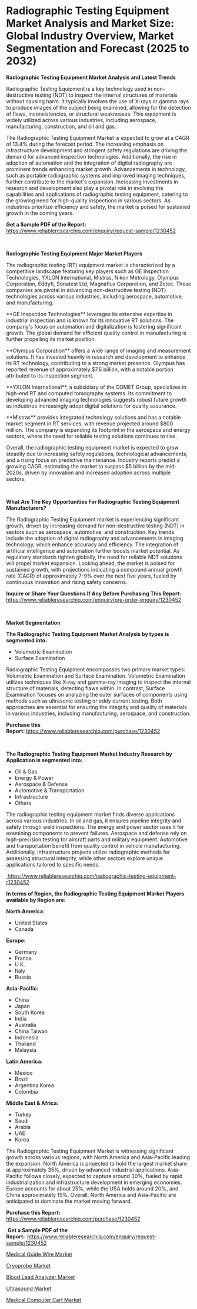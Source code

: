 <p><h1>Radiographic Testing Equipment Market Analysis and Market Size: Global Industry Overview, Market Segmentation and Forecast (2025 to 2032)</h1></p><p><strong>Radiographic Testing Equipment Market Analysis and Latest Trends</strong></p>
<p><p>Radiographic Testing Equipment is a key technology used in non-destructive testing (NDT) to inspect the internal structures of materials without causing harm. It typically involves the use of X-rays or gamma rays to produce images of the subject being examined, allowing for the detection of flaws, inconsistencies, or structural weaknesses. This equipment is widely utilized across various industries, including aerospace, manufacturing, construction, and oil and gas.</p><p>The Radiographic Testing Equipment Market is expected to grow at a CAGR of 13.4% during the forecast period. The increasing emphasis on infrastructure development and stringent safety regulations are driving the demand for advanced inspection technologies. Additionally, the rise in adoption of automation and the integration of digital radiography are prominent trends enhancing market growth. Advancements in technology, such as portable radiographic systems and improved imaging techniques, further contribute to the market's expansion. Increasing investments in research and development also play a pivotal role in evolving the capabilities and applications of radiographic testing equipment, catering to the growing need for high-quality inspections in various sectors. As industries prioritize efficiency and safety, the market is poised for sustained growth in the coming years.</p></p>
<p><strong>Get a Sample PDF of the Report:&nbsp;</strong> <a href="https://www.reliableresearchiq.com/enquiry/request-sample/1230452?utm_campaign=3370&utm_medium=2&utm_source=Github&utm_content=ia&utm_term=09042025&utm_id=radiographic-testing-equipment">https://www.reliableresearchiq.com/enquiry/request-sample/1230452</a></p>
<p>&nbsp;</p>
<p><strong>Radiographic Testing Equipment Major Market Players</strong></p>
<p><p>The radiographic testing (RT) equipment market is characterized by a competitive landscape featuring key players such as GE Inspection Technologies, YXLON International, Mistras, Nikon Metrology, Olympus Corporation, Eddyfi, Sonatest Ltd, Magnaflux Corporation, and Zetec. These companies are pivotal in advancing non-destructive testing (NDT) technologies across various industries, including aerospace, automotive, and manufacturing.</p><p>**GE Inspection Technologies** leverages its extensive expertise in industrial inspection and is known for its innovative RT solutions. The company's focus on automation and digitalization is fostering significant growth. The global demand for efficient quality control in manufacturing is further propelling its market position.</p><p>**Olympus Corporation** offers a wide range of imaging and measurement solutions. It has invested heavily in research and development to enhance its RT technology, contributing to a strong market presence. Olympus has reported revenue of approximately $7.6 billion, with a notable portion attributed to its inspection segment.</p><p>**YXLON International**, a subsidiary of the COMET Group, specializes in high-end RT and computed tomography systems. Its commitment to developing advanced imaging technologies suggests robust future growth as industries increasingly adopt digital solutions for quality assurance.</p><p>**Mistras** provides integrated technology solutions and has a notable market segment in RT services, with revenue projected around $800 million. The company is expanding its footprint in the aerospace and energy sectors, where the need for reliable testing solutions continues to rise.</p><p>Overall, the radiographic testing equipment market is expected to grow steadily due to increasing safety regulations, technological advancements, and a rising focus on predictive maintenance. Industry reports predict a growing CAGR, estimating the market to surpass $5 billion by the mid-2020s, driven by innovation and increased adoption across multiple sectors.</p></p>
<p>&nbsp;</p>
<p><strong>What Are The Key Opportunities For Radiographic Testing Equipment Manufacturers?</strong></p>
<p><p>The Radiographic Testing Equipment market is experiencing significant growth, driven by increasing demand for non-destructive testing (NDT) in sectors such as aerospace, automotive, and construction. Key trends include the adoption of digital radiography and advancements in imaging technology, which enhance accuracy and efficiency. The integration of artificial intelligence and automation further boosts market potential. As regulatory standards tighten globally, the need for reliable NDT solutions will propel market expansion. Looking ahead, the market is poised for sustained growth, with projections indicating a compound annual growth rate (CAGR) of approximately 7-9% over the next five years, fueled by continuous innovation and rising safety concerns.</p></p>
<p><strong>Inquire or Share Your Questions If Any Before Purchasing This Report:</strong> <a href="https://www.reliableresearchiq.com/enquiry/pre-order-enquiry/1230452?utm_campaign=3370&utm_medium=2&utm_source=Github&utm_content=ia&utm_term=09042025&utm_id=radiographic-testing-equipment">https://www.reliableresearchiq.com/enquiry/pre-order-enquiry/1230452</a></p>
<p>&nbsp;</p>
<p><strong>Market Segmentation</strong></p>
<p><strong>The Radiographic Testing Equipment Market Analysis by types is segmented into:</strong></p>
<p><ul><li>Volumetric Examination</li><li>Surface Examination</li></ul></p>
<p><p>Radiographic Testing Equipment encompasses two primary market types: Volumetric Examination and Surface Examination. Volumetric Examination utilizes techniques like X-ray and gamma-ray imaging to inspect the internal structure of materials, detecting flaws within. In contrast, Surface Examination focuses on analyzing the outer surfaces of components using methods such as ultrasonic testing or eddy current testing. Both approaches are essential for ensuring the integrity and quality of materials in various industries, including manufacturing, aerospace, and construction.</p></p>
<p><strong>Purchase this Report:&nbsp;</strong><a href="https://www.reliableresearchiq.com/purchase/1230452?utm_campaign=3370&utm_medium=2&utm_source=Github&utm_content=ia&utm_term=09042025&utm_id=radiographic-testing-equipment">https://www.reliableresearchiq.com/purchase/1230452</a></p>
<p>&nbsp;</p>
<p><strong>The Radiographic Testing Equipment Market Industry Research by Application is segmented into:</strong></p>
<p><ul><li>Oil & Gas</li><li>Energy & Power</li><li>Aerospace & Defense</li><li>Automotive & Transportation</li><li>Infrastructure</li><li>Others</li></ul></p>
<p><p>The radiographic testing equipment market finds diverse applications across various industries. In oil and gas, it ensures pipeline integrity and safety through weld inspections. The energy and power sector uses it for examining components to prevent failures. Aerospace and defense rely on high-precision testing for aircraft parts and military equipment. Automotive and transportation benefit from quality control in vehicle manufacturing. Additionally, infrastructure projects utilize radiographic methods for assessing structural integrity, while other sectors explore unique applications tailored to specific needs.</p></p>
<p><a href="https://www.reliableresearchiq.com/radiographic-testing-equipment-r1230452?utm_campaign=3370&utm_medium=2&utm_source=Github&utm_content=ia&utm_term=09042025&utm_id=radiographic-testing-equipment">&nbsp;https://www.reliableresearchiq.com/radiographic-testing-equipment-r1230452</a></p>
<p><strong>In terms of Region, the Radiographic Testing Equipment Market Players available by Region are:</strong></p>
<p>
    <p> <strong> North America: </strong>
        <ul>
            <li>United States</li>
            <li>Canada</li>
        </ul>
        </p> 
    <p> <strong> Europe: </strong>
        <ul>
            <li>Germany</li>
            <li>France</li>
            <li>U.K.</li>
            <li>Italy</li>
            <li>Russia</li>
        </ul>
        </p> 
    <p> <strong> Asia-Pacific: </strong>
        <ul>
            <li>China</li>
            <li>Japan</li>
            <li>South Korea</li>
            <li>India</li>
            <li>Australia</li>
            <li>China Taiwan</li>
            <li>Indonesia</li>
            <li>Thailand</li>
            <li>Malaysia</li>
        </ul>
        </p> 
    <p> <strong> Latin America: </strong>
        <ul>
            <li>Mexico</li>
            <li>Brazil</li>
            <li>Argentina Korea</li>
            <li>Colombia</li>
        </ul>
        </p> 
    <p> <strong> Middle East & Africa: </strong>
        <ul>
            <li>Turkey</li>
            <li>Saudi</li>
            <li>Arabia</li>
            <li>UAE</li>
            <li>Korea</li>
        </ul>
    </p>
    </p>
<p><p>The Radiographic Testing Equipment Market is witnessing significant growth across various regions, with North America and Asia-Pacific leading the expansion. North America is projected to hold the largest market share at approximately 35%, driven by advanced industrial applications. Asia-Pacific follows closely, expected to capture around 30%, fueled by rapid industrialization and infrastructure development in emerging economies. Europe accounts for about 25%, while the USA holds around 20%, and China approximately 15%. Overall, North America and Asia-Pacific are anticipated to dominate the market moving forward.</p></p>
<p><strong>Purchase this Report: </strong><a href="https://www.reliableresearchiq.com/purchase/1230452?utm_campaign=3370&utm_medium=2&utm_source=Github&utm_content=ia&utm_term=09042025&utm_id=radiographic-testing-equipment">https://www.reliableresearchiq.com/purchase/1230452</a></p>
<p>&nbsp;<strong>Get a Sample PDF of the Report:&nbsp;&nbsp;</strong><a href="https://www.reliableresearchiq.com/enquiry/request-sample/1230452?utm_campaign=3370&utm_medium=2&utm_source=Github&utm_content=ia&utm_term=09042025&utm_id=radiographic-testing-equipment">https://www.reliableresearchiq.com/enquiry/request-sample/1230452</a></p>
<p><strong></strong></p>
<p><p><a href="https://www.linkedin.com/pulse/medical-guide-wire-market-size-analysis-quantitative-oxuoc?utm_campaign=3370&utm_medium=2&utm_source=Github&utm_content=ia&utm_term=09042025&utm_id=radiographic-testing-equipment">Medical Guide Wire Market</a></p><p><a href="https://www.linkedin.com/pulse/cryoprobe-market-growth-forecast-131-cagr-from-2025-2032-hmvqe?utm_campaign=3370&utm_medium=2&utm_source=Github&utm_content=ia&utm_term=09042025&utm_id=radiographic-testing-equipment">Cryoprobe Market</a></p><p><a href="https://www.linkedin.com/pulse/annual-growth-blood-lead-analyzer-market-101-cagr-revenue-vmkie?utm_campaign=3370&utm_medium=2&utm_source=Github&utm_content=ia&utm_term=09042025&utm_id=radiographic-testing-equipment">Blood Lead Analyzer Market</a></p><p><a href="https://www.linkedin.com/pulse/global-ultrasound-market-analysis-forecast-143-cagr-projected-grtvc?utm_campaign=3370&utm_medium=2&utm_source=Github&utm_content=ia&utm_term=09042025&utm_id=radiographic-testing-equipment">Ultrasound Market</a></p><p><a href="https://www.linkedin.com/pulse/medical-computer-cart-market-opportunities-emerging-global-vxcyc?utm_campaign=3370&utm_medium=2&utm_source=Github&utm_content=ia&utm_term=09042025&utm_id=radiographic-testing-equipment">Medical Computer Cart Market</a></p></p>